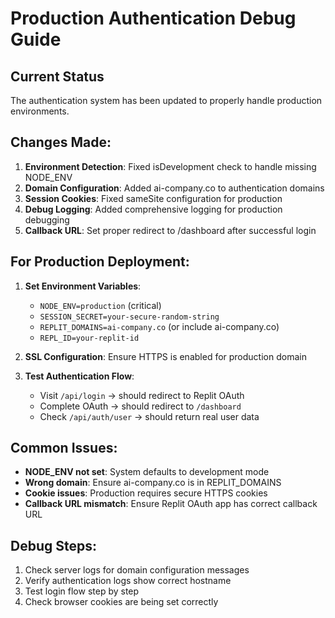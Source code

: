# Production Authentication Debug Guide

## Current Status
The authentication system has been updated to properly handle production environments.

## Changes Made:
1. **Environment Detection**: Fixed isDevelopment check to handle missing NODE_ENV
2. **Domain Configuration**: Added ai-company.co to authentication domains  
3. **Session Cookies**: Fixed sameSite configuration for production
4. **Debug Logging**: Added comprehensive logging for production debugging
5. **Callback URL**: Set proper redirect to /dashboard after successful login

## For Production Deployment:
1. **Set Environment Variables**:
   - `NODE_ENV=production` (critical)
   - `SESSION_SECRET=your-secure-random-string`
   - `REPLIT_DOMAINS=ai-company.co` (or include ai-company.co)
   - `REPL_ID=your-replit-id`

2. **SSL Configuration**: Ensure HTTPS is enabled for production domain

3. **Test Authentication Flow**:
   - Visit `/api/login` → should redirect to Replit OAuth
   - Complete OAuth → should redirect to `/dashboard`
   - Check `/api/auth/user` → should return real user data

## Common Issues:
- **NODE_ENV not set**: System defaults to development mode
- **Wrong domain**: Ensure ai-company.co is in REPLIT_DOMAINS
- **Cookie issues**: Production requires secure HTTPS cookies
- **Callback URL mismatch**: Ensure Replit OAuth app has correct callback URL

## Debug Steps:
1. Check server logs for domain configuration messages
2. Verify authentication logs show correct hostname
3. Test login flow step by step
4. Check browser cookies are being set correctly